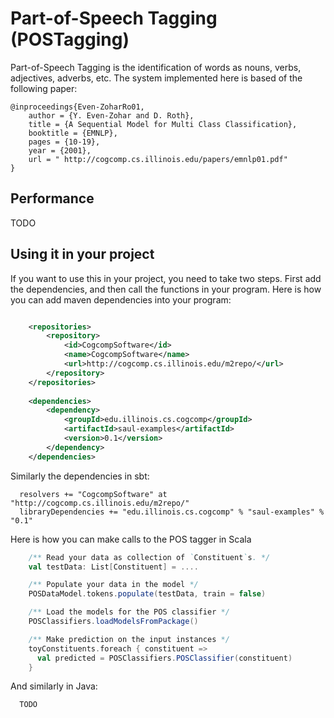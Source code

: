 # Part-of-Speech Tagging (POSTagging)

Part-of-Speech Tagging is the identification of words as nouns, verbs, adjectives, adverbs, etc. The system implemented 
here is based of the following paper: 

```
@inproceedings{Even-ZoharRo01,
    author = {Y. Even-Zohar and D. Roth},
    title = {A Sequential Model for Multi Class Classification},
    booktitle = {EMNLP},
    pages = {10-19},
    year = {2001},
    url = " http://cogcomp.cs.illinois.edu/papers/emnlp01.pdf"
}
```

## Performance
TODO 

## Using it in your project
If you want to use this in your project, you need to take two steps. First add the dependencies, and then call the functions in your program. 
Here is how you can add maven dependencies into your program: 

```xml

    <repositories>
        <repository>
            <id>CogcompSoftware</id>
            <name>CogcompSoftware</name>
            <url>http://cogcomp.cs.illinois.edu/m2repo/</url>
        </repository>
    </repositories>
    
    <dependencies>
        <dependency>
            <groupId>edu.illinois.cs.cogcomp</groupId>
            <artifactId>saul-examples</artifactId>
            <version>0.1</version>
        </dependency>
    </dependencies>
```

Similarly the dependencies in sbt: 

```
  resolvers += "CogcompSoftware" at "http://cogcomp.cs.illinois.edu/m2repo/"
  libraryDependencies += "edu.illinois.cs.cogcomp" % "saul-examples" % "0.1"
```

Here is how you can make calls to the POS tagger in Scala 

```scala  
    /** Read your data as collection of `Constituent`s. */ 
    val testData: List[Constituent] = ....

    /** Populate your data in the model */ 
    POSDataModel.tokens.populate(testData, train = false)

    /** Load the models for the POS classifier */ 
    POSClassifiers.loadModelsFromPackage()

    /** Make prediction on the input instances */  
    toyConstituents.foreach { constituent =>
      val predicted = POSClassifiers.POSClassifier(constituent)
    }
```

And similarly in Java: 

```java 
  TODO 
```
